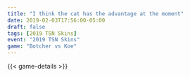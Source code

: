 ```yaml
---
title: "I think the cat has the advantage at the moment"
date: 2019-02-03T17:56:00-05:00
draft: false
tags: [2019 TSN Skins]
event: "2019 TSN Skins"
game: "Botcher vs Koe"
---
```

{{< game-details >}}
<!--more--> 
